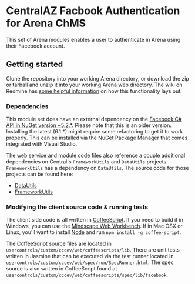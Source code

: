 # CentralAZ Facbook Authentication for Arena ChMS

This set of Arena modules enables a user to authenticate in Arena using their Facebook account.

## Getting started

Clone the repository into your working Arena directory, or download the zip or tarball and unzip it into your working Arena web directory. The wiki on Redmine has [some helpful information](http://redmine.refreshcache.com/projects/cccev-web-collection/wiki/Login_Modules) on how this functionality lays out.

### Dependencies

This module set does have an external dependency on the [Facebook C# API in NuGet version ~5.2.*](http://nuget.org/packages/Facebook/5.2.1.0). Please note that this is an older version. Installing the latest (6.1.*) might require some refactoring to get it to work properly. This can be installed via the NuGet Package Manager that comes integrated with Visual Studio.

The web service and module code files also reference a couple additional dependencies on Central's `FrameworkUtils` and `DataUtils` projects. `FrameworkUtils` has a dependency on `DataUtils`. The source code for those projects can be found here:

* [DataUtils](http://redmine.refreshcache.com/projects/cccevdatautils/repository)
* [FrameworkUtils](http://redmine.refreshcache.com/projects/cccevframeworkutils/repository)

### Modifying the client source code & running tests

The client side code is all written in [CoffeeScript](http://coffeescript.org). If you need to build it in Windows, you can use the [Mindscape Web Workbench](http://www.mindscapehq.com/products/web-workbench). If in Mac OSX or Linux, you'll want to install [Node](http://nodejs.org/) and run `npm install -g coffee-script`.

The CoffeeScript source files are located in `usercontrols/custom/cccev/web/coffeescripts/lib`. There are unit tests written in Jasmine that can be executed via the test runner located in `usercontrols/custom/cccev/web/spec/run/SpecRunner.html`. The spec source is also written in CoffeeScript found at `usercontrols/custom/cccev/web/coffeescripts/spec/lib/facebook`.